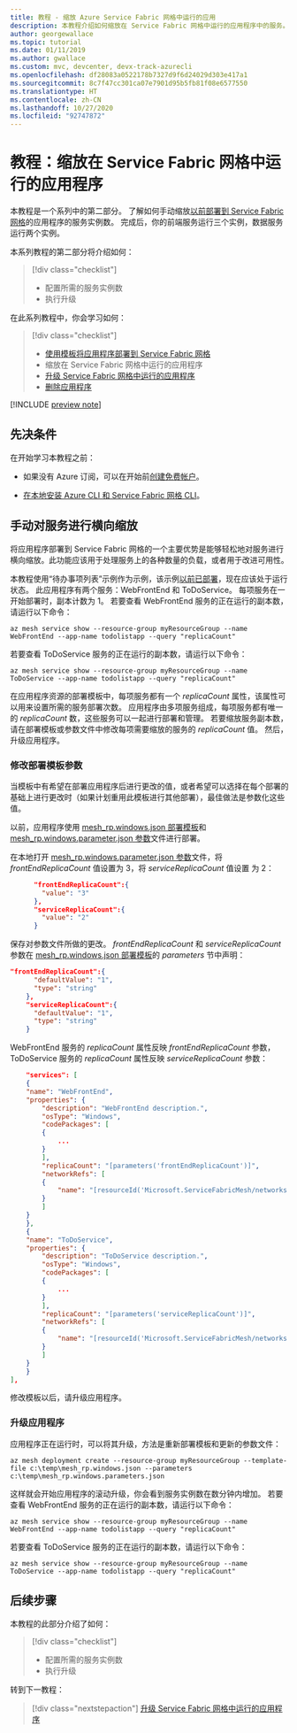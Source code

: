 ```yaml
---
title: 教程 - 缩放 Azure Service Fabric 网格中运行的应用
description: 本教程介绍如何缩放在 Service Fabric 网格中运行的应用程序中的服务。
author: georgewallace
ms.topic: tutorial
ms.date: 01/11/2019
ms.author: gwallace
ms.custom: mvc, devcenter, devx-track-azurecli
ms.openlocfilehash: df28083a0522178b7327d9f6d24029d303e417a1
ms.sourcegitcommit: 8c7f47cc301ca07e7901d95b5fb81f08e6577550
ms.translationtype: HT
ms.contentlocale: zh-CN
ms.lasthandoff: 10/27/2020
ms.locfileid: "92747872"
---
```

# <a name="tutorial-scale-an-application-running-in-service-fabric-mesh"></a>教程：缩放在 Service Fabric 网格中运行的应用程序

本教程是一个系列中的第二部分。 了解如何手动缩放[以前部署到 Service Fabric 网格](service-fabric-mesh-tutorial-template-deploy-app.md)的应用程序的服务实例数。 完成后，你的前端服务运行三个实例，数据服务运行两个实例。

本系列教程的第二部分将介绍如何：

> [!div class="checklist"]
> * 配置所需的服务实例数
> * 执行升级

在此系列教程中，你会学习如何：
> [!div class="checklist"]
> * [使用模板将应用程序部署到 Service Fabric 网格](service-fabric-mesh-tutorial-template-deploy-app.md)
> * 缩放在 Service Fabric 网格中运行的应用程序
> * [升级 Service Fabric 网格中运行的应用程序](service-fabric-mesh-tutorial-template-upgrade-app.md)
> * [删除应用程序](service-fabric-mesh-tutorial-template-remove-app.md)

[!INCLUDE [preview note](./includes/include-preview-note.md)]

## <a name="prerequisites"></a>先决条件

在开始学习本教程之前：

* 如果没有 Azure 订阅，可以在开始前[创建免费帐户](https://azure.microsoft.com/free/?WT.mc_id=A261C142F)。

* [在本地安装 Azure CLI 和 Service Fabric 网格 CLI](service-fabric-mesh-howto-setup-cli.md#install-the-azure-service-fabric-mesh-cli)。

## <a name="manually-scale-your-services-in-or-out"></a>手动对服务进行横向缩放

将应用程序部署到 Service Fabric 网格的一个主要优势是能够轻松地对服务进行横向缩放。此功能应该用于处理服务上的各种数量的负载，或者用于改进可用性。

本教程使用“待办事项列表”示例作为示例，该示例[以前已部署](service-fabric-mesh-tutorial-template-deploy-app.md)，现在应该处于运行状态。 此应用程序有两个服务：WebFrontEnd 和 ToDoService。 每项服务在一开始部署时，副本计数为 1。  若要查看 WebFrontEnd 服务的正在运行的副本数，请运行以下命令：

```azurecli
az mesh service show --resource-group myResourceGroup --name WebFrontEnd --app-name todolistapp --query "replicaCount"
```

若要查看 ToDoService 服务的正在运行的副本数，请运行以下命令：

```azurecli
az mesh service show --resource-group myResourceGroup --name ToDoService --app-name todolistapp --query "replicaCount"
```

在应用程序资源的部署模板中，每项服务都有一个 *replicaCount* 属性，该属性可以用来设置所需的服务部署次数。 应用程序由多项服务组成，每项服务都有唯一的 *replicaCount* 数，这些服务可以一起进行部署和管理。 若要缩放服务副本数，请在部署模板或参数文件中修改每项需要缩放的服务的 *replicaCount* 值。  然后，升级应用程序。

### <a name="modify-the-deployment-template-parameters"></a>修改部署模板参数

当模板中有希望在部署应用程序后进行更改的值，或者希望可以选择在每个部署的基础上进行更改时（如果计划重用此模板进行其他部署），最佳做法是参数化这些值。

以前，应用程序使用 [mesh_rp.windows.json 部署模板](https://github.com/Azure-Samples/service-fabric-mesh/blob/master/templates/todolist/mesh_rp.windows.json)和 [mesh_rp.windows.parameter.json 参数](https://github.com/Azure-Samples/service-fabric-mesh/blob/master/templates/todolist/mesh_rp.windows.parameters.json)文件进行部署。

在本地打开 [mesh_rp.windows.parameter.json 参数](https://github.com/Azure-Samples/service-fabric-mesh/blob/master/templates/todolist/mesh_rp.windows.parameters.json)文件，将 *frontEndReplicaCount* 值设置为 3，将 *serviceReplicaCount* 值设置 为 2：

```json
      "frontEndReplicaCount":{
        "value": "3"
      },
      "serviceReplicaCount":{
        "value": "2"
      }
```

保存对参数文件所做的更改。  *frontEndReplicaCount* 和 *serviceReplicaCount* 参数在 [mesh_rp.windows.json 部署模板](https://github.com/Azure-Samples/service-fabric-mesh/blob/master/templates/todolist/mesh_rp.windows.json)的 *parameters* 节中声明：

```json
"frontEndReplicaCount":{
      "defaultValue": "1",
      "type": "string"
    },
    "serviceReplicaCount":{
      "defaultValue": "1",
      "type": "string"
    }
```

WebFrontEnd 服务的 *replicaCount* 属性反映 *frontEndReplicaCount* 参数，ToDoService 服务的 *replicaCount* 属性反映 *serviceReplicaCount* 参数：

```json
    "services": [
    {
    "name": "WebFrontEnd",
    "properties": {
        "description": "WebFrontEnd description.",
        "osType": "Windows",
        "codePackages": [
        {
            ...
        }
        ],
        "replicaCount": "[parameters('frontEndReplicaCount')]",
        "networkRefs": [
        {
            "name": "[resourceId('Microsoft.ServiceFabricMesh/networks', 'todolistappNetwork')]"
        }
        ]
    }
    },
    {
    "name": "ToDoService",
    "properties": {
        "description": "ToDoService description.",
        "osType": "Windows",
        "codePackages": [
        {
            ...
        }
        ],
        "replicaCount": "[parameters('serviceReplicaCount')]",
        "networkRefs": [
        {
            "name": "[resourceId('Microsoft.ServiceFabricMesh/networks', 'todolistappNetwork')]"
        }
        ]
    }
    }
],
```

修改模板以后，请升级应用程序。

### <a name="upgrade-your-application"></a>升级应用程序

应用程序正在运行时，可以将其升级，方法是重新部署模板和更新的参数文件：

```azurecli
az mesh deployment create --resource-group myResourceGroup --template-file c:\temp\mesh_rp.windows.json --parameters c:\temp\mesh_rp.windows.parameters.json
```

这样就会开始应用程序的滚动升级，你会看到服务实例数在数分钟内增加。  若要查看 WebFrontEnd 服务的正在运行的副本数，请运行以下命令：

```azurecli
az mesh service show --resource-group myResourceGroup --name WebFrontEnd --app-name todolistapp --query "replicaCount"
```

若要查看 ToDoService 服务的正在运行的副本数，请运行以下命令：

```azurecli
az mesh service show --resource-group myResourceGroup --name ToDoService --app-name todolistapp --query "replicaCount"
```

## <a name="next-steps"></a>后续步骤

本教程的此部分介绍了如何：

> [!div class="checklist"]
> * 配置所需的服务实例数
> * 执行升级

转到下一教程：
> [!div class="nextstepaction"]
> [升级 Service Fabric 网格中运行的应用程序](service-fabric-mesh-tutorial-template-upgrade-app.md)
